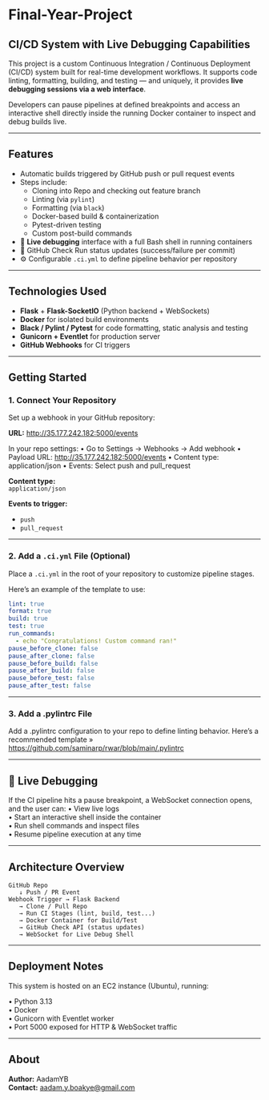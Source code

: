 # Final-Year-Project

## CI/CD System with Live Debugging Capabilities

This project is a custom Continuous Integration / Continuous Deployment (CI/CD) system built for real-time development workflows. It supports code linting, formatting, building, and testing — and uniquely, it provides **live debugging sessions via a web interface**.  

Developers can pause pipelines at defined breakpoints and access an interactive shell directly inside the running Docker container to inspect and debug builds live.

---

## Features

- Automatic builds triggered by GitHub push or pull request events
- Steps include:
  - Cloning into Repo and checking out feature branch
  - Linting (via `pylint`)
  - Formatting (via `black`)
  - Docker-based build & containerization
  - Pytest-driven testing
  - Custom post-build commands
- 🐞 **Live debugging** interface with a full Bash shell in running containers
- 🔗 GitHub Check Run status updates (success/failure per commit)
- ⚙️ Configurable `.ci.yml` to define pipeline behavior per repository

---

## Technologies Used

- **Flask** + **Flask-SocketIO** (Python backend + WebSockets)
- **Docker** for isolated build environments
- **Black / Pylint / Pytest** for code formatting, static analysis and testing
- **Gunicorn + Eventlet** for production server
- **GitHub Webhooks** for CI triggers

---

## Getting Started

### 1. Connect Your Repository

Set up a webhook in your GitHub repository:

**URL:**  http://35.177.242.182:5000/events

In your repo settings:
  • Go to Settings → Webhooks → Add webhook
  • Payload URL: http://35.177.242.182:5000/events
  • Content type: application/json
  • Events: Select push and pull_request

**Content type:**  
`application/json`

**Events to trigger:**  
- `push`
- `pull_request`

---

### 2. Add a `.ci.yml` File (Optional)

Place a `.ci.yml` in the root of your repository to customize pipeline stages.

Here’s an example of the template to use:

```yaml
lint: true
format: true
build: true
test: true
run_commands:
  - echo "Congratulations! Custom command ran!"
pause_before_clone: false
pause_after_clone: false
pause_before_build: false
pause_after_build: false
pause_before_test: false
pause_after_test: false
```

---

### 3. Add a .pylintrc File

Add a .pylintrc configuration to your repo to define linting behavior. Here’s a recommended template »  
https://github.com/saminarp/rwar/blob/main/.pylintrc

---

## 🐞 Live Debugging

If the CI pipeline hits a pause breakpoint, a WebSocket connection opens, and the user can:
  • View live logs  
  • Start an interactive shell inside the container  
  • Run shell commands and inspect files  
  • Resume pipeline execution at any time

---

## Architecture Overview

```
GitHub Repo
   ↓ Push / PR Event
Webhook Trigger → Flask Backend
   → Clone / Pull Repo
   → Run CI Stages (lint, build, test...)
   → Docker Container for Build/Test
   → GitHub Check API (status updates)
   → WebSocket for Live Debug Shell
```

---

## Deployment Notes

This system is hosted on an EC2 instance (Ubuntu), running:

  • Python 3.13  
  • Docker  
  • Gunicorn with Eventlet worker  
  • Port 5000 exposed for HTTP & WebSocket traffic

---

## About

**Author:** AadamYB  
**Contact:** aadam.y.boakye@gmail.com
